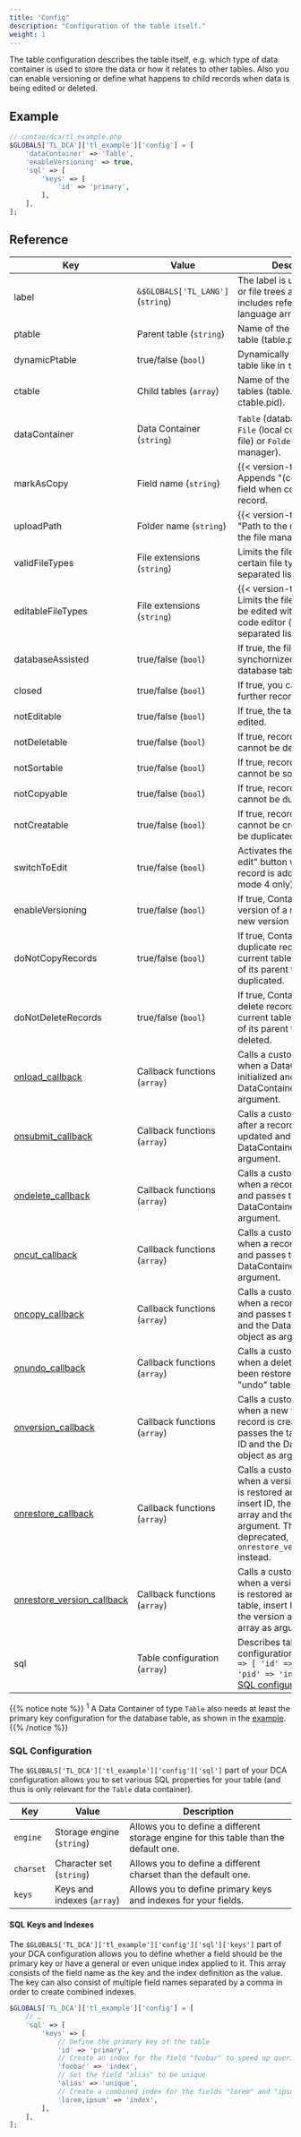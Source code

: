 ```yaml
---
title: "Config"
description: "Configuration of the table itself."
weight: 1
---
```



The table configuration describes the table itself, e.g. which type of data
container is used to store the data or how it relates to other tables. Also you
can enable versioning or define what happens to child records when data is being
edited or deleted.


## Example

```php
// contao/dca/tl_example.php
$GLOBALS['TL_DCA']['tl_example']['config'] = [
    'dataContainer' => 'Table',
    'enableVersioning' => true,
    'sql' => [
        'keys' => [
            'id' => 'primary',
        ],
    ],
];
```


## Reference

| Key                | Value                             | Description                                                                                                                                     |
|--------------------|-----------------------------------|-------------------------------------------------------------------------------------------------------------------------------------------------|
| label              | `&$GLOBALS['TL_LANG']` (`string`) | The label is used with page or file trees and typically includes reference to the language array.                                               |
| ptable             | Parent table (`string`)           | Name of the related parent table (table.pid = ptable.id).                                                                                       |
| dynamicPtable      | true/false (`bool`)               | Dynamically set the parent table like in `tl_content`.                                                                                          |
| ctable             | Child tables (`array`)            | Name of the related child tables (table.id = ctable.pid).                                                                                       |
| dataContainer      | Data Container (`string`)         | `Table` (database table)<sup>1</sup>, `File` (local configuration file) or `Folder` (file manager).                                             |
| markAsCopy         | Field name (`string`)             | {{< version-tag "4.6" >}} Appends "(copy)" to this field when copying a record.                                                                 |
| uploadPath         | Folder name (`string`)            | {{< version-tag "4.12" >}} "Path to the root folder of the file manager.                                                                        |
| validFileTypes     | File extensions (`string`)        | Limits the file manager to certain file types (comma separated list).                                                                           |
| editableFileTypes  | File extensions (`string`)        | {{< version-tag "4.12" >}} Limits the file types that can be edited with the source code editor (comma separated list).                         |
| databaseAssisted   | true/false (`bool`)               | If true, the file manager is synchornized with a database table.                                                                                |
| closed             | true/false (`bool`)               | If true, you cannot add further records to the table.                                                                                           |
| notEditable        | true/false (`bool`)               | If true, the table cannot be edited.                                                                                                            |
| notDeletable       | true/false (`bool`)               | If true, records in the table cannot be deleted.                                                                                                |
| notSortable        | true/false (`bool`)               | If true, records in the table cannot be sorted.                                                                                                 |
| notCopyable        | true/false (`bool`)               | If true, records in the table cannot be duplicated.                                                                                             |
| notCreatable       | true/false (`bool`)               | If true, records in the table cannot be created but can be duplicated.                                                                          |
| switchToEdit       | true/false (`bool`)               | Activates the "save and edit" button when a new record is added (sorting mode 4 only).                                                          |
| enableVersioning   | true/false (`bool`)               | If true, Contao saves the old version of a record when a new version is created.                                                                |
| doNotCopyRecords   | true/false (`bool`)               | If true, Contao will not duplicate records of the current table when a record of its parent table is duplicated.                                |
| doNotDeleteRecords | true/false (`bool`)               | If true, Contao will not delete records of the current table when a record of its parent table is deleted.                                      |
| [onload_callback](../callbacks/#config-onload)                       | Callback functions (`array`)      | Calls a custom function when a DataContainer is initialized and passes the DataContainer object as argument.                                                                                                            |
| [onsubmit_callback](../callbacks/#config-onsubmit)                   | Callback functions (`array`)      | Calls a custom function after a record has been updated and passes the DataContainer object as argument.                                                                                                                |
| [ondelete_callback](../callbacks/#config-ondelete)                   | Callback functions (`array`)      | Calls a custom function when a record is deleted and passes the DataContainer object as argument.                                                                                                                       |
| [oncut_callback](../callbacks/#config-oncut)                         | Callback functions (`array`)      | Calls a custom function when a record is moved and passes the DataContainer object as argument.                                                                                                                         |
| [oncopy_callback](../callbacks/#config-oncopy)                       | Callback functions (`array`)      | Calls a custom function when a record is duplicated and passes the insert ID and the DataContainer object as argument.                                                                                                  |
| [onundo_callback](../callbacks/#config-onundo)                       | Callback functions (`array`)      | Calls a custom function when a deleted record has been restored from the "undo" table.                                                                                                                                  |
| [onversion_callback](../callbacks/#config-onversion)                 | Callback functions (`array`)      | Calls a custom function when a new version of a record is created and passes the table, the insert ID and the DataContainer object as argument.                                                                         |
| [onrestore_callback](../callbacks/#config-onrestore)                 | Callback functions (`array`)      | Calls a custom function when a version of a record is restored and passes the insert ID, the table, the data array and the version as argument.  This callback is deprecated, use `onrestore_version_callback` instead. |
| [onrestore_version_callback](../callbacks/#config-onrestore-version) | Callback functions (`array`)      | Calls a custom function when a version of a record is restored and passes the table, insert ID, the table, the version and the data array as argument.                                                                  |
| sql                | Table configuration (`array`)     | Describes table configuration, e.g. `'keys' => [ 'id' => 'primary', 'pid' => 'index' ]`, see [SQL configuration](#sql-configuration).                                                         |

{{% notice note %}}
<sup>1</sup> A Data Container of type `Table` also needs at least the primary 
key configuration for the database table, as shown in the <nobr>[example](#example).</nobr>
{{% /notice %}}


### SQL Configuration

The `$GLOBALS['TL_DCA']['tl_example']['config']['sql']` part of your DCA configuration allows you to set various SQL properties for your
table (and thus is only relevant for the `Table` data container).


| Key | Value | Description |
| --- | --- | --- |
| `engine` | Storage engine (`string`) | Allows you to define a different storage engine for this table than the default one. |
| `charset` | Character set (`string`) | Allows you to define a different charset than the default one. |
| `keys` | Keys and indexes (`array`) | Allows you to define primary keys and indexes for your fields. |


#### SQL Keys and Indexes

The `$GLOBALS['TL_DCA']['tl_example']['config']['sql']['keys']` part of your DCA configuration allows you to define whether a field should
be the primary key or have a general or even unique index applied to it. This array consists of the field name as the key and the index
definition as the value. The key can also consist of multiple field names separated by a comma in order to create combined indexes.

```php
$GLOBALS['TL_DCA']['tl_example']['config'] = [
    // …
    'sql' => [
        'keys' => [
            // Define the primary key of the table
            'id' => 'primary',
            // Create an index for the field "foobar" to speed up queries on this field
            'foobar' => 'index',
            // Set the field "alias" to be unique
            'alias' => 'unique',
            // Create a combined index for the fields "lorem" and "ipsum" to speed up queries that use both these fields
            'lorem,ipsum' => 'index',
        ],
    ],
];
```